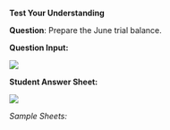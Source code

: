 **Test Your Understanding**

**Question**: Prepare the June trial balance.

**Question Input:**

![](./Chapter_4_ComprehensiveProblem/media/04_Prepare_the%20_June_trial_balance/image2.png)

**Student Answer Sheet:**

![](./Chapter_4_ComprehensiveProblem/media/04_Prepare_the%20_June_trial_balance/image3.png)

*Sample Sheets:*
